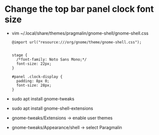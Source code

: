 # Change the top bar panel clock font size
- vim ~/.local/share/themes/pragmalin/gnome-shell/gnome-shell.css
  ```
  @import url("resource:///org/gnome/theme/gnome-shell.css");


  stage {
    /*font-family: Noto Sans Mono;*/
    font-size: 22px;
  }
  
  #panel .clock-display {
    padding: 8px 0;
    font-size: 28px;
  }
  ```
- sudo apt install gnome-tweaks
- sudo apt install gnome-shell-extensions

- gnome-tweaks/Extensions -> enable user themes
- gnome-tweaks/Appearance/shell -> select Paragmalin
